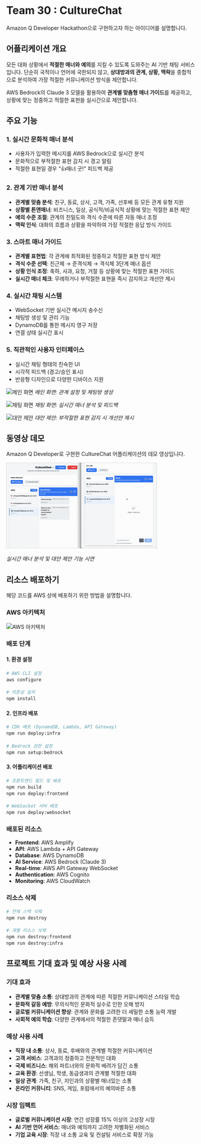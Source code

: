 # Team 30 : CultureChat

Amazon Q Developer Hackathon으로 구현하고자 하는 아이디어를 설명합니다.

## 어플리케이션 개요

모든 대화 상황에서 **적절한 매너와 예의**를 지킬 수 있도록 도와주는 AI 기반 채팅 서비스입니다. 단순히 국적이나 언어에 국한되지 않고, **상대방과의 관계, 상황, 맥락**을 종합적으로 분석하여 가장 적절한 커뮤니케이션 방식을 제안합니다.

AWS Bedrock의 Claude 3 모델을 활용하여 **관계별 맞춤형 매너 가이드**를 제공하고, 상황에 맞는 정중하고 적절한 표현을 실시간으로 제안합니다.

## 주요 기능

### 1. 실시간 문화적 매너 분석
- 사용자가 입력한 메시지를 AWS Bedrock으로 실시간 분석
- 문화적으로 부적절한 표현 감지 시 경고 알림
- 적절한 표현일 경우 "👍매너 굿!" 피드백 제공

### 2. 관계 기반 매너 분석
- **관계별 맞춤 분석**: 친구, 동료, 상사, 고객, 가족, 선후배 등 모든 관계 유형 지원
- **상황별 톤앤매너**: 비즈니스, 일상, 공식적/비공식적 상황에 맞는 적절한 표현 제안
- **예의 수준 조절**: 관계의 친밀도와 격식 수준에 따른 자동 매너 조정
- **맥락 인식**: 대화의 흐름과 상황을 파악하여 가장 적절한 응답 방식 가이드

### 3. 스마트 매너 가이드
- **관계별 표현법**: 각 관계에 최적화된 정중하고 적절한 표현 방식 제안
- **격식 수준 선택**: 친근체 → 준격식체 → 격식체 3단계 매너 옵션
- **상황 인식 조정**: 축하, 사과, 요청, 거절 등 상황에 맞는 적절한 표현 가이드
- **실시간 매너 체크**: 무례하거나 부적절한 표현을 즉시 감지하고 개선안 제시

### 4. 실시간 채팅 시스템
- WebSocket 기반 실시간 메시지 송수신
- 채팅방 생성 및 관리 기능
- DynamoDB를 통한 메시지 영구 저장
- 연결 상태 실시간 표시

### 5. 직관적인 사용자 인터페이스
- 실시간 채팅 형태의 친숙한 UI
- 시각적 피드백 (경고/승인 표시)
- 반응형 디자인으로 다양한 디바이스 지원

![메인 화면](./docs/images/main-screen.png)
*메인 화면: 관계 설정 및 채팅방 생성*

![채팅 화면](./docs/images/chat-screen.png)
*채팅 화면: 실시간 매너 분석 및 피드백*

![대안 제안](./docs/images/alternatives.png)
*대안 제안: 부적절한 표현 감지 시 개선안 제시*

## 동영상 데모

Amazon Q Developer로 구현한 CultureChat 어플리케이션의 데모 영상입니다.

![CultureChat 데모](./docs/demo/culturechat-demo.gif)

*실시간 매너 분석 및 대안 제안 기능 시연*

## 리소스 배포하기

해당 코드를 AWS 상에 배포하기 위한 방법을 설명합니다.

### AWS 아키텍처

![AWS 아키텍처](./docs/architecture/aws-architecture.png)

### 배포 단계

#### 1. 환경 설정
```bash
# AWS CLI 설정
aws configure

# 의존성 설치
npm install
```

#### 2. 인프라 배포
```bash
# CDK 배포 (DynamoDB, Lambda, API Gateway)
npm run deploy:infra

# Bedrock 권한 설정
npm run setup:bedrock
```

#### 3. 어플리케이션 배포
```bash
# 프론트엔드 빌드 및 배포
npm run build
npm run deploy:frontend

# WebSocket 서버 배포
npm run deploy:websocket
```

### 배포된 리소스
- **Frontend**: AWS Amplify
- **API**: AWS Lambda + API Gateway
- **Database**: AWS DynamoDB
- **AI Service**: AWS Bedrock (Claude 3)
- **Real-time**: AWS API Gateway WebSocket
- **Authentication**: AWS Cognito
- **Monitoring**: AWS CloudWatch

### 리소스 삭제
```bash
# 전체 스택 삭제
npm run destroy

# 개별 리소스 삭제
npm run destroy:frontend
npm run destroy:infra
```

## 프로젝트 기대 효과 및 예상 사용 사례

### 기대 효과
- **관계별 맞춤 소통**: 상대방과의 관계에 따른 적절한 커뮤니케이션 스타일 학습
- **문화적 갈등 예방**: 무의식적인 문화적 실수로 인한 오해 방지
- **글로벌 커뮤니케이션 향상**: 관계와 문화를 고려한 더 세밀한 소통 능력 개발
- **사회적 예의 학습**: 다양한 관계에서의 적절한 존댓말과 매너 습득

### 예상 사용 사례
- **직장 내 소통**: 상사, 동료, 후배와의 관계별 적절한 커뮤니케이션
- **고객 서비스**: 고객과의 정중하고 전문적인 대화
- **국제 비즈니스**: 해외 파트너와의 문화적 배려가 담긴 소통
- **교육 환경**: 선생님, 학생, 동급생과의 관계별 적절한 대화
- **일상 관계**: 가족, 친구, 지인과의 상황별 매너있는 소통
- **온라인 커뮤니티**: SNS, 게임, 포럼에서의 예의바른 소통

### 시장 임팩트
- **글로벌 커뮤니케이션 시장**: 연간 성장률 15% 이상의 고성장 시장
- **AI 기반 언어 서비스**: 매너와 예의까지 고려한 차별화된 서비스
- **기업 교육 시장**: 직장 내 소통 교육 및 컨설팅 서비스로 확장 가능
